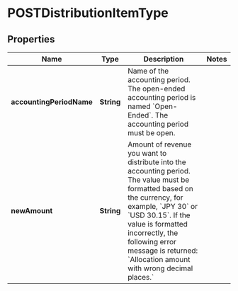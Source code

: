 
# POSTDistributionItemType

## Properties
Name | Type | Description | Notes
------------ | ------------- | ------------- | -------------
**accountingPeriodName** | **String** | Name of the accounting period. The open-ended accounting period is named &#x60;Open-Ended&#x60;.   The accounting period must be open.  | 
**newAmount** | **String** | Amount of revenue you want to distribute into the accounting period.  The value must be formatted based on the currency, for example, &#x60;JPY 30&#x60; or &#x60;USD 30.15&#x60;. If the value is formatted incorrectly, the following error message is returned: &#x60;Allocation amount with wrong decimal places.&#x60;  | 



